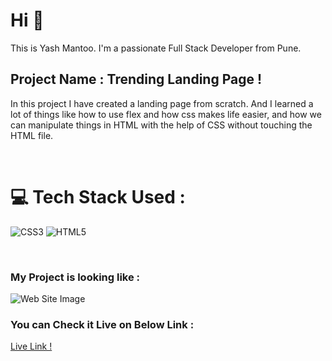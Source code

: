 # Hi 👋 
This is Yash Mantoo. 
I'm a passionate Full Stack Developer from Pune.

## Project Name : **Trending Landing Page !**

In this project I have created a landing page from scratch. And I learned a lot of things like how to use flex and how css makes life easier, and how we can manipulate things in HTML with the help of CSS without touching the HTML file.

</br>

# 💻 Tech Stack Used :

![CSS3](https://img.shields.io/badge/css3-%231572B6.svg?style=for-the-badge&logo=css3&logoColor=white) ![HTML5](https://img.shields.io/badge/html5-%23E34F26.svg?style=for-the-badge&logo=html5&logoColor=white)

</br>

### My Project is looking like :

![Web Site Image](./assets/screencapture-street-style-landing-page-netlify-app-2022-07-31-19_48_54.png)

### You can Check it Live on Below Link :

[Live Link !](https://street-style-landing-page.netlify.app/)
    
